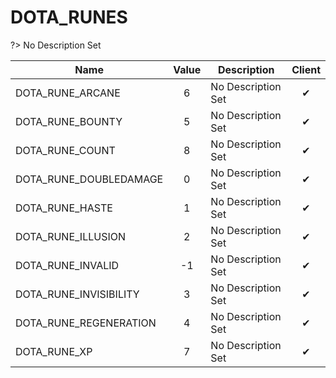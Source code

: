 # DOTA_RUNES
?> No Description Set

Name|Value|Description|Client
--|:--:|--|:--:
DOTA_RUNE_ARCANE|6|No Description Set|✔
DOTA_RUNE_BOUNTY|5|No Description Set|✔
DOTA_RUNE_COUNT|8|No Description Set|✔
DOTA_RUNE_DOUBLEDAMAGE|0|No Description Set|✔
DOTA_RUNE_HASTE|1|No Description Set|✔
DOTA_RUNE_ILLUSION|2|No Description Set|✔
DOTA_RUNE_INVALID|-1|No Description Set|✔
DOTA_RUNE_INVISIBILITY|3|No Description Set|✔
DOTA_RUNE_REGENERATION|4|No Description Set|✔
DOTA_RUNE_XP|7|No Description Set|✔

